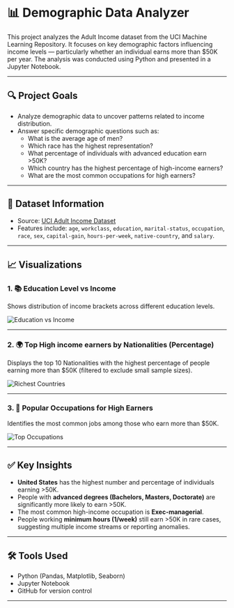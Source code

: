 # 📊 Demographic Data Analyzer

This project analyzes the Adult Income dataset from the UCI Machine Learning Repository. It focuses on key demographic factors influencing income levels — particularly whether an individual earns more than $50K per year. The analysis was conducted using Python and presented in a Jupyter Notebook.

---

## 🔍 Project Goals

- Analyze demographic data to uncover patterns related to income distribution.
- Answer specific demographic questions such as:
  - What is the average age of men?
  - Which race has the highest representation?
  - What percentage of individuals with advanced education earn >50K?
  - Which country has the highest percentage of high-income earners?
  - What are the most common occupations for high earners?

---

## 📁 Dataset Information

- Source: [UCI Adult Income Dataset](https://archive.ics.uci.edu/ml/datasets/adult)
- Features include: `age`, `workclass`, `education`, `marital-status`, `occupation`, `race`, `sex`, `capital-gain`, `hours-per-week`, `native-country`, and `salary`.

---

## 📈 Visualizations

### 1. 📚 Education Level vs Income

Shows distribution of income brackets across different education levels.

![Education vs Income](images/education_income.png)

---

### 2. 🌍 Top High income earners by Nationalities (Percentage)

Displays the top 10 Nationalities with the highest percentage of people earning more than $50K (filtered to exclude small sample sizes).

![Richest Countries](images/richest_countries.png)

---

### 3. 👔 Popular Occupations for High Earners

Identifies the most common jobs among those who earn more than $50K.

![Top Occupations](images/top_occupations.png)

---

## ✅ Key Insights

- **United States** has the highest number and percentage of individuals earning >50K.
- People with **advanced degrees (Bachelors, Masters, Doctorate)** are significantly more likely to earn >50K.
- The most common high-income occupation is **Exec-managerial**.
- People working **minimum hours (1/week)** still earn >50K in rare cases, suggesting multiple income streams or reporting anomalies.

---

## 🛠️ Tools Used

- Python (Pandas, Matplotlib, Seaborn)
- Jupyter Notebook
- GitHub for version control

---
